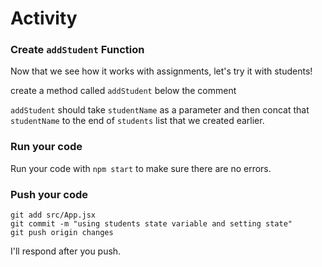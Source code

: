 # Activity

### Create `addStudent` Function

Now that we see how it works with assignments, let's try it with students! 

create a method called `addStudent` below the comment

`addStudent` should take `studentName` as a parameter and then concat that `studentName` to the end of `students` list that we created earlier. 

### Run your code
Run your code with `npm start` to make sure there are no errors.


### Push your code

```
git add src/App.jsx
git commit -m "using students state variable and setting state"
git push origin changes

```

I'll respond after you push.